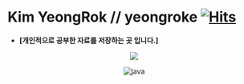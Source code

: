 
# Kim YeongRok // yeongroke [![Hits](https://hits.seeyoufarm.com/api/count/incr/badge.svg?url=https%3A%2F%2Fgithub.com%2Fyeongroke&count_bg=%2379C83D&title_bg=%23555555&icon=&icon_color=%23E7E7E7&title=hits&edge_flat=false)](https://hits.seeyoufarm.com)
-  **[개인적으로 공부한 자료를 저장하는 곳 입니다.]**

<p align="center">
  <img src="https://github-readme-stats.vercel.app/api?username=yeongroke&show_icons=true&theme=radical"/>
<p>

 <p align="center">
   <img src="https://img.shields.io/badge/Java-ED8800.svg?style=flat&logo=java&logColor=blue" alt="java"/>
 </p>
